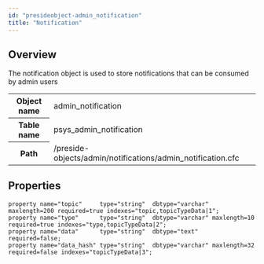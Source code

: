 ```yaml
---
id: "presideobject-admin_notification"
title: "Notification"
---
```


## Overview


The notification object is used to store notifications that can be consumed by admin users

<div class="table-responsive"><table class="table table-condensed"><tr><th>Object name</th><td>  admin_notification</td></tr><tr><th>Table name</th><td>  psys_admin_notification</td></tr><tr><th>Path</th><td>  /preside-objects/admin/notifications/admin_notification.cfc</td></tr></table></div>

## Properties


```luceescript
property name="topic"     type="string"  dbtype="varchar" maxlength=200 required=true indexes="topic,topicTypeData|1";
property name="type"      type="string"  dbtype="varchar" maxlength=10  required=true indexes="type,topicTypeData|2";
property name="data"      type="string"  dbtype="text"                  required=false;
property name="data_hash" type="string"  dbtype="varchar" maxlength=32  required=false indexes="topicTypeData|3";
```